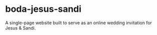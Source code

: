 # boda-jesus-sandi
A single-page website built to serve as an online wedding invitation for Jesus &amp; Sandi.
